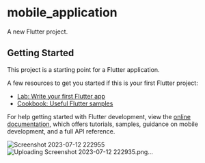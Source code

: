 # mobile_application

A new Flutter project.

## Getting Started

This project is a starting point for a Flutter application.

A few resources to get you started if this is your first Flutter project:

- [Lab: Write your first Flutter app](https://docs.flutter.dev/get-started/codelab)
- [Cookbook: Useful Flutter samples](https://docs.flutter.dev/cookbook)

For help getting started with Flutter development, view the
[online documentation](https://docs.flutter.dev/), which offers tutorials,
samples, guidance on mobile development, and a full API reference.


![Screenshot 2023-07-12 222955](https://github.com/MHFerdous/Flutter_RestAPI_FireBase/assets/124442011/9c83d91c-7a9a-42f2-9b5c-858b5453dd6e)
![Uploading Screenshot 2023-07-12 222935.png…]()
